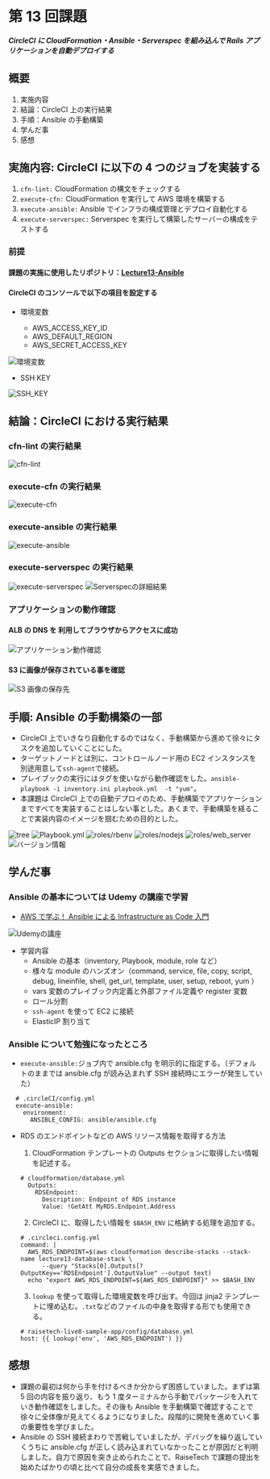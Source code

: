 # 第 13 回課題

**_CircleCI に CloudFormation・Ansible・Serverspec を組み込んで Rails アプリケーションを自動デプロイする_**

## 概要

1. 実施内容
2. 結論：CircleCI 上の実行結果
3. 手順：Ansible の手動構築
4. 学んだ事
5. 感想

## 実施内容: CircleCI に以下の 4 つのジョブを実装する

1. `cfn-lint:` CloudFormation の構文をチェックする
2. `execute-cfn:` CloudFormation を実行して AWS 環境を構築する
3. `execute-ansible:` Ansible でインフラの構成管理とデプロイ自動化する
4. `execute-serverspec:` Serverspec を実行して構築したサーバーの構成をテストする

### 前提

#### 課題の実施に使用したリポジトリ：[Lecture13-Ansible](https://github.com/hiro-okumura/Lecture13-Ansible)

#### CircleCI のコンソールで以下の項目を設定する

- 環境変数

  - AWS_ACCESS_KEY_ID
  - AWS_DEFAULT_REGION
  - AWS_SECRET_ACCESS_KEY

![環境変数](/lecture13/images/Environment_Variables.png)

- SSH KEY

![SSH_KEY](/lecture13/images/SSH_KEY.png)

## 結論：CircleCI における実行結果

### cfn-lint の実行結果

![cfn-lint](/lecture13/images/cfn-lint.png)

### execute-cfn の実行結果

![execute-cfn](/lecture13/images/execute-cfn.png)

### execute-ansible の実行結果

![execute-ansible](/lecture13/images/execute-ansible.png)

### execute-serverspec の実行結果

![execute-serverspec](/lecture13/images/execute-serverspec.png)
![Serverspecの詳細結果](/lecture13/images/bundle_exec_rake_spec.png)

### アプリケーションの動作確認

#### ALB の DNS を 利用してブラウザからアクセスに成功

![アプリケーション動作確認](/lecture13/images/ALB_DNSでアプリにアクセス.png)

#### S3 に画像が保存されている事を確認

![S3 画像の保存先](/lecture13/images/S3に保存.png)

## 手順: Ansible の手動構築の一部

- CircleCI 上でいきなり自動化するのではなく、手動構築から進めて徐々にタスクを追加していくことにした。
- ターゲットノードとは別に、コントロールノード用の EC2 インスタンスを別途用意して`ssh-agent`で接続。
- プレイブックの実行にはタグを使いながら動作確認をした。`ansible-playbook -i inventory.ini playbook.yml  -t "yum"`。
- 本課題は CircleCI 上での自動デプロイのため、手動構築でアプリケーションまですべてを実装することはしない事とした。あくまで、手動構築を経ることで実装内容のイメージを掴むための目的とした。

![tree](/lecture13/images/ansible-tree.png)
![Playbook.yml](/lecture13/images/ansible-playbook.png)
![roles/rbenv](/lecture13/images/playbook_rbenv.png)
![roles/nodejs](/lecture13/images/playbook_nodejs.png)
![roles/web_server](/lecture13/images/playbook-web_server.png)
![バージョン情報](/lecture13/images/version.png)

## 学んだ事

### Ansible の基本については Udemy の講座で学習

- [AWS で学ぶ！ Ansible による Infrastructure as Code 入門](https://www.udemy.com/course/aws-ansibleinfrastructure-as-code/?couponCode=CP130525JP)

![Udemyの講座](/lecture13/images/udemy_ansible_course.png)

- 学習内容
  - Ansible の基本（inventory, Playbook, module, role など）
  - 様々な module のハンズオン（command, service, file, copy, script, debug, lineinfile, shell, get_url, template, user, setup, reboot, yum ）
  - vars 変数のプレイブック内定義と外部ファイル定義や register 変数
  - ロール分割
  - `ssh-agent` を使って EC2 に接続
  - ElasticIP 割り当て

### Ansible について勉強になったところ

- `execute-ansible:`ジョブ内で ansible.cfg を明示的に指定する。（デフォルトのままでは ansible.cfg が読み込まれず SSH 接続時にエラーが発生していた）

```
  # .circleCI/config.yml
  execute-ansible:
    environment:
      ANSIBLE_CONFIG: ansible/ansible.cfg
```

- RDS のエンドポイントなどの AWS リソース情報を取得する方法

  1. CloudFormation テンプレートの Outputs セクションに取得したい情報を記述する。

  ```
  # cloudformation/database.yml
    Outputs:
      RDSEndpoint:
        Description: Endpoint of RDS instance
        Value: !GetAtt MyRDS.Endpoint.Address
  ```

  2. CircleCI に、取得したい情報を `$BASH_ENV` に格納する処理を追加する。

  ```
  # .circleci.config.yml
  command: |
    AWS_RDS_ENDPOINT=$(aws cloudformation describe-stacks --stack-name lecture13-database-stack \
        --query "Stacks[0].Outputs[?OutputKey=='RDSEndpoint'].OutputValue" --output text)
    echo "export AWS_RDS_ENDPOINT=${AWS_RDS_ENDPOINT}" >> $BASH_ENV
  ```

  3. `lookup` を使って取得した環境変数を呼び出す。今回は jinja2 テンプレートに埋め込む。`.txt`などのファイルの中身を取得する形でも使用できる。

  ```
  # raisetech-live8-sample-app/config/database.yml
  host: {{ lookup('env', 'AWS_RDS_ENDPOINT') }}
  ```

## 感想

- 課題の最初は何から手を付けるべきか分からず困惑していました。まずは第 5 回の内容を振り返り、もう 1 度ターミナルから手動でパッケージを入れていき動作確認をしました。その後も Ansible を手動構築で確認することで徐々に全体像が見えてくるようになりました。段階的に開発を進めていく事の重要性を学びました。
- Ansible の SSH 接続まわりで苦戦していましたが、デバッグを繰り返していくうちに ansible.cfg が正しく読み込まれていなかったことが原因だと判明しました。自力で原因を突き止められたことで、RaiseTech で課題の提出を始めたばかりの頃と比べて自分の成長を実感できました。
